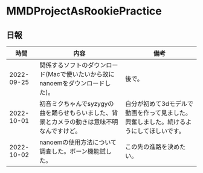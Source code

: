 # MMDProjectAsRookiePractice

## 日報
|時間|内容|備考|
|--|--|--|
|2022-09-25|関係するソフトのダウンロード(Macで使いたいから故にnanoemをダウンロードした)。|後で。|
|2022-10-01|初音ミクちゃんでsyzygyの曲を踊らせもらいました、背景とカメラの動きは意味不明なんですけど。|自分が初めて3dモデルで動画を作って見ました。興奮しました。続けるようにしてほしいです。|
|2022-10-02|nanoemの使用方法について調査した。ボーン機能試した。|この先の進路を決めたい。|
